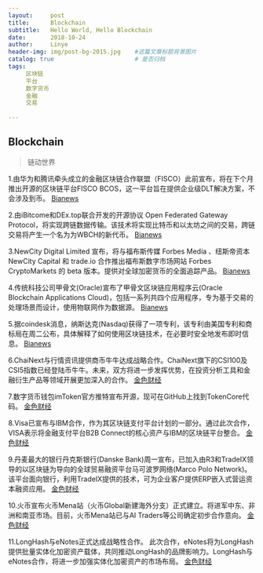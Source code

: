 ```yaml
---
layout:     post
title:      Blockchain
subtitle:   Hello World, Hello Blockchain
date:       2018-10-24 
author:     Linye 
header-img: img/post-bg-2015.jpg 	#这篇文章标题背景图片
catalog: true 						# 是否归档
tags:	
     区块链
     平台
     数字货币
     金融
     交易
    
---
```


## Blockchain
>链动世界

1.由华为和腾讯牵头成立的金融区块链合作联盟（FISCO）此前宣布，将在下个月推出开源的区块链平台FISCO BCOS，这一平台旨在提供企业级DLT解决方案，不会涉及到币。 [Bianews](https://www.bianews.com/news/flash?id=23083)

2.由iBitcome和DEx.top联合开发的开源协议 Open Federated Gateway Protocol，将实现跨链数据传输。该技术将实现比特币和以太坊之间的交易，跨链交易将产生一个名为为WBCH的新代币。 [Bianews](https://www.bianews.com/news/flash?id=23064)

3.NewCity Digital Limited 宣布，将与福布斯传媒 Forbes Media 、纽斯帝资本 NewCity Capital 和 trade.io 合作推出福布斯数字市场网站 Forbes CryptoMarkets 的 beta 版本。提供对全球加密货币的全面追踪产品。 [Bianews](https://www.bianews.com/news/flash?id=23048)

4.传统科技公司甲骨文(Oracle)宣布了甲骨文区块链应用程序云(Oracle Blockchain Applications Cloud)，包括一系列共四个应用程序，专为基于交易的处理场景而设计，使用物联网作为数据源。 [Bianews](https://www.bianews.com/news/flash?id=23035)

5.据coindesk消息，纳斯达克(Nasdaq)获得了一项专利，该专利由美国专利和商标局在周二公布，具体解释了如何使用区块链技术，在必要时安全地发布即时信息。 [Bianews](https://www.bianews.com/news/flash?id=23090)

6.ChaiNext与行情资讯提供商币牛牛达成战略合作。ChaiNext旗下的CSI100及CSI5指数已经登陆币牛牛。未来，双方将进一步发挥优势，在投资分析工具和金融衍生产品等领域开展更加深入的合作。 [金色财经](https://www.jinse.com/lives/59892.htm)

7.数字货币钱包imToken官方推特宣布开源，现可在GitHub上找到TokenCore代码。 [金色财经](https://www.jinse.com/lives/59866.htm)

8.Visa已宣布与IBM合作，作为其区块链支付平台计划的一部分。通过此次合作，VISA表示将金融支付平台B2B Connect的核心资产与IBM的区块链平台整合。 [金色财经](https://www.jinse.com/lives/59847.htm)

9.丹麦最大的银行丹克斯银行(Danske Bank)周一宣布，已加入由R3和TradeIX领导的以区块链为导向的全球贸易融资平台马可波罗网络(Marco Polo Network)。该平台面向银行，利用TradeIX提供的技术，可为企业客户提供ERP嵌入式营运资本融资应用。 [金色财经](https://www.jinse.com/lives/59811.htm)

10.火币宣布火币Mena站（火币Global新建海外分支）正式建立。将进军中东、非洲和南亚市场。目前，火币Mena站已与AI Traders等公司确定初步合作意向。 [金色财经](https://www.jinse.com/lives/59994.htm)

11.LongHash与eNotes正式达成战略性合作。 此次合作，eNotes将为LongHash提供批量实体化加密资产载体，共同推动LongHash的品牌影响力。LongHash与eNotes合作，将进一步加强实体化加密资产的市场布局。 [金色财经](https://www.jinse.com/lives/59967.htm)

